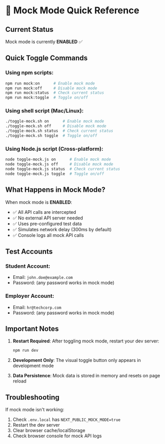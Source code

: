 # 🚀 Mock Mode Quick Reference

## Current Status
Mock mode is currently **ENABLED** ✅

## Quick Toggle Commands

### Using npm scripts:
```bash
npm run mock:on      # Enable mock mode
npm run mock:off     # Disable mock mode
npm run mock:status  # Check current status
npm run mock:toggle  # Toggle on/off
```

### Using shell script (Mac/Linux):
```bash
./toggle-mock.sh on      # Enable mock mode
./toggle-mock.sh off     # Disable mock mode
./toggle-mock.sh status  # Check current status
./toggle-mock.sh toggle  # Toggle on/off
```

### Using Node.js script (Cross-platform):
```bash
node toggle-mock.js on      # Enable mock mode
node toggle-mock.js off     # Disable mock mode
node toggle-mock.js status  # Check current status
node toggle-mock.js toggle  # Toggle on/off
```

## What Happens in Mock Mode?

When mock mode is **ENABLED**:
- ✅ All API calls are intercepted
- ✅ No external API server needed
- ✅ Uses pre-configured test data
- ✅ Simulates network delay (300ms by default)
- ✅ Console logs all mock API calls

## Test Accounts

### Student Account:
- Email: `john.doe@example.com`
- Password: (any password works in mock mode)

### Employer Account:
- Email: `hr@techcorp.com`
- Password: (any password works in mock mode)

## Important Notes

1. **Restart Required**: After toggling mock mode, restart your dev server:
   ```bash
   npm run dev
   ```

2. **Development Only**: The visual toggle button only appears in development mode

3. **Data Persistence**: Mock data is stored in memory and resets on page reload

## Troubleshooting

If mock mode isn't working:
1. Check `.env.local` has `NEXT_PUBLIC_MOCK_MODE=true`
2. Restart the dev server
3. Clear browser cache/localStorage
4. Check browser console for mock API logs
